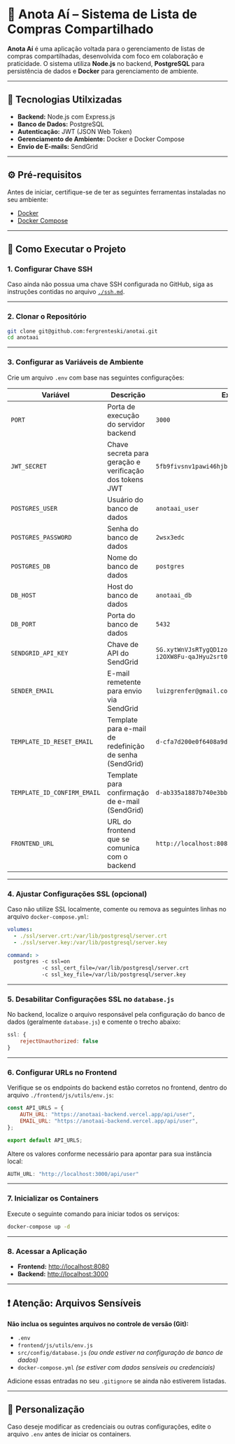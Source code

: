 # 🛒 Anota Aí – Sistema de Lista de Compras Compartilhado

**Anota Aí** é uma aplicação voltada para o gerenciamento de listas de compras compartilhadas, desenvolvida com foco em colaboração e praticidade. O sistema utiliza **Node.js** no backend, **PostgreSQL** para persistência de dados e **Docker** para gerenciamento de ambiente.

---

## 🚀 Tecnologias Utilxizadas

- **Backend:** Node.js com Express.js
- **Banco de Dados:** PostgreSQL
- **Autenticação:** JWT (JSON Web Token)
- **Gerenciamento de Ambiente:** Docker e Docker Compose
- **Envio de E-mails:** SendGrid

---

## ⚙️ Pré-requisitos

Antes de iniciar, certifique-se de ter as seguintes ferramentas instaladas no seu ambiente:

- [Docker](https://www.docker.com/)
- [Docker Compose](https://docs.docker.com/compose/)

---

## 🧭 Como Executar o Projeto

### 1. Configurar Chave SSH

Caso ainda não possua uma chave SSH configurada no GitHub, siga as instruções contidas no arquivo [`./ssh.md`](./ssh.md).

---

### 2. Clonar o Repositório

```bash
git clone git@github.com:fergrenteski/anotai.git
cd anotaai
```

---

### 3. Configurar as Variáveis de Ambiente

Crie um arquivo `.env` com base nas seguintes configurações:

| Variável                    | Descrição                                               | Exemplo                                                                 |
|-----------------------------|---------------------------------------------------------|-------------------------------------------------------------------------|
| `PORT`                      | Porta de execução do servidor backend                   | `3000`                                                                  |
| `JWT_SECRET`                | Chave secreta para geração e verificação dos tokens JWT | `5fb9fivsnv1pawi46hjb`                                                  |
| `POSTGRES_USER`             | Usuário do banco de dados                               | `anotaai_user`                                                          |
| `POSTGRES_PASSWORD`         | Senha do banco de dados                                 | `2wsx3edc`                                                              |
| `POSTGRES_DB`               | Nome do banco de dados                                  | `postgres`                                                              |
| `DB_HOST`                   | Host do banco de dados                                  | `anotaai_db`                                                            |
| `DB_PORT`                   | Porta do banco de dados                                 | `5432`                                                                  |
| `SENDGRID_API_KEY`          | Chave de API do SendGrid                                | `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` |
| `SENDER_EMAIL`              | E-mail remetente para envio via SendGrid                | `luizgrenfer@gmail.com`                                                 |
| `TEMPLATE_ID_RESET_EMAIL`   | Template para e-mail de redefinição de senha (SendGrid) | `d-cfa7d200e0f6408a9d00ee4cd4275f9a`                                    |
| `TEMPLATE_ID_CONFIRM_EMAIL` | Template para confirmação de e-mail (SendGrid)          | `d-ab335a1887b740e3bb9c1212946d3537`                                    |
| `FRONTEND_URL`              | URL do frontend que se comunica com o backend           | `http://localhost:8080`                                                 |

---

### 4. Ajustar Configurações SSL (opcional)

Caso não utilize SSL localmente, comente ou remova as seguintes linhas no arquivo `docker-compose.yml`:

```yaml
volumes:
  - ./ssl/server.crt:/var/lib/postgresql/server.crt
  - ./ssl/server.key:/var/lib/postgresql/server.key

command: >
  postgres -c ssl=on
           -c ssl_cert_file=/var/lib/postgresql/server.crt
           -c ssl_key_file=/var/lib/postgresql/server.key
```

---

### 5. Desabilitar Configurações SSL no `database.js`

No backend, localize o arquivo responsável pela configuração do banco de dados (geralmente `database.js`) e comente o trecho abaixo:

```js
ssl: {
    rejectUnauthorized: false
}
```

---

### 6. Configurar URLs no Frontend

Verifique se os endpoints do backend estão corretos no frontend, dentro do arquivo `./frontend/js/utils/env.js`:

```js
const API_URLS = {
    AUTH_URL: "https://anotaai-backend.vercel.app/api/user",
    EMAIL_URL: "https://anotaai-backend.vercel.app/api/user",
};

export default API_URLS;
```

Altere os valores conforme necessário para apontar para sua instância local:

```js
AUTH_URL: "http://localhost:3000/api/user"
```

---

### 7. Inicializar os Containers

Execute o seguinte comando para iniciar todos os serviços:

```bash
docker-compose up -d
```

---

### 8. Acessar a Aplicação

- **Frontend:** [http://localhost:8080](http://localhost:8080)
- **Backend:** [http://localhost:3000](http://localhost:3000)

---

## ❗ Atenção: Arquivos Sensíveis

**Não inclua os seguintes arquivos no controle de versão (Git):**

- `.env`
- `frontend/js/utils/env.js`
- `src/config/database.js` *(ou onde estiver na configuração de banco de dados)*
- `docker-compose.yml` *(se estiver com dados sensíveis ou credenciais)*

Adicione essas entradas no seu `.gitignore` se ainda não estiverem listadas.

---

## 🔧 Personalização

Caso deseje modificar as credenciais ou outras configurações, edite o arquivo `.env` antes de iniciar os containers.